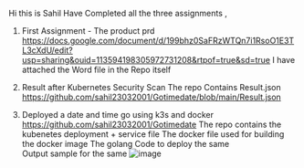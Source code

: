 Hi this is Sahil Have Completed all the three assignments , 
1) First Assignment - The product prd 
https://docs.google.com/document/d/199bhz0SaFRzWTQn7i1RsoO1E3TL3cXdU/edit?usp=sharing&ouid=113594198305972731208&rtpof=true&sd=true
I have attached the Word file in the Repo itself 

2) Result after Kubernetes Security Scan
The repo Contains Result.json 
https://github.com/sahil23032001/Gotimedate/blob/main/Result.json

3) Deployed a date and time go using k3s and docker
https://github.com/sahil23032001/Gotimedate
The repo contains the kubenetes deployment + service file 
The docker file used for building the docker image 
The golang Code to deploy the same  
Output sample for the same 
![image](https://github.com/user-attachments/assets/bb142e33-ee6d-4162-aab5-9e7b203f62df)


